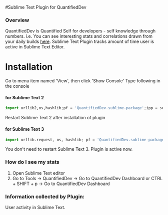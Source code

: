 #Sublime Text Plugin for QuantifiedDev

### Overview

QuantifiedDev is Quantified Self for developers - self knowledge through numbers.
i.e. You can see interesting stats and correlations drawn from your daily builds
<a href="http://www.quantifieddev.org/app">here</a>.
Sublime Text Plugin tracks amount of time user is active in Sublime Text Editor.

# Installation
Go to menu item named 'View', then click 'Show Console'
Type following in the console

####  for Sublime Text 2
```python
import urllib2,os,hashlib;pf = 'QuantifiedDev.sublime-package';ipp = sublime.installed_packages_path();os.makedirs( ipp ) if not os.path.exists(ipp) else None;urllib2.install_opener( urllib2.build_opener( urllib2.ProxyHandler()) );by = urllib2.urlopen( 'http://app.quantifieddev.org/' + pf.replace(' ', '%20')).read();open( os.path.join( ipp, pf), 'wb' ).write(by)
```
Restart Sublime Text 2 after installation of plugin

#### for Sublime Text 3
```python
import urllib.request, os, hashlib; pf = 'QuantifiedDev.sublime-package'; ipp = sublime.installed_packages_path(); urllib.request.install_opener(urllib.request.build_opener(urllib.request.ProxyHandler()));by = urllib.request.urlopen('http://app.quantifieddev.org/' + pf.replace(' ', '%20') ).read();open(os.path.join(ipp, pf), 'wb').write(by)
```
You don't need to restart Sublime Text 3. Plugin is active now.

### How do I see my stats
1. Open Sublime Text editor
2. Go to Tools -> QuantifiedDev -> Go to QuantifiedDev Dashboard or CTRL + SHIFT + p -> Go to QuantifiedDev Dashboard

### Information collected by Plugin:
User activity in Sublime Text.
